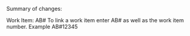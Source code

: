 Summary of changes:

Work Item: AB#
To link a work item enter AB# as well as the work item number. Example AB#12345